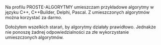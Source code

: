 Na profilu PROSTE-ALGORYTMY umieszczam przykładowe algorytmy w języku C++, C++Builder, Delphi, Pascal. 
Z umieszczonych algorytmów można korzystać za darmo. 

Dołożyłem wszelkich starań, by algorytmy działały prawidłowo. 
Jednakże nie ponoszę żadnej odpowiedzialności za złe wykorzystanie umieszczonych algorytmów.  
